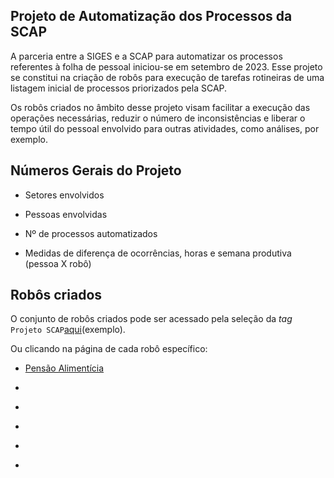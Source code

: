 ## Projeto de Automatização dos Processos da SCAP

A parceria entre a SIGES e a SCAP para automatizar os processos referentes à folha de pessoal iniciou-se em setembro de 2023. Esse projeto se constitui na criação de robôs para execução de tarefas rotineiras de uma listagem inicial de processos priorizados pela SCAP.

Os robôs criados no âmbito desse projeto visam facilitar a execução das operações necessárias, reduzir o número de inconsistências e liberar o tempo útil do pessoal envolvido para outras atividades, como análises, por exemplo.  

## Números Gerais do Projeto

* Setores envolvidos

* Pessoas envolvidas

* Nº de processos automatizados

* Medidas de diferença de ocorrências, horas e semana produtiva (pessoa X robô)


## Robôs criados

O conjunto de robôs criados pode ser acessado pela seleção da _tag_ `Projeto SCAP`[aqui](https://lab-mg.github.io/automatizacoes/robos/#projeto_SCAP)(exemplo).

Ou clicando na página de cada robô específico:

- [Pensão Alimentícia](https://lab-mg.github.io/automatizacoes/robos/)

- []()

- []()

- []()

- []()

- []() 